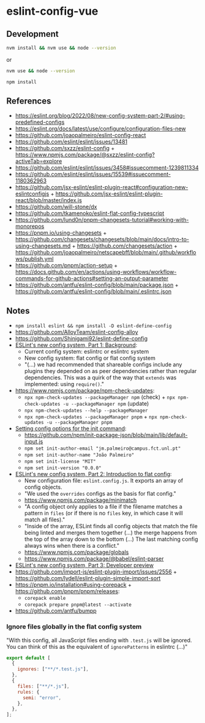 # eslint-config-vue

## Development

```bash
nvm install && nvm use && node --version
```

or

```bash
nvm use && node --version
```

```bash
npm install
```

## References

- https://eslint.org/blog/2022/08/new-config-system-part-2/#using-predefined-configs
- https://eslint.org/docs/latest/use/configure/configuration-files-new
- https://github.com/joaopalmeiro/eslint-config-react
- https://github.com/eslint/eslint/issues/13481
- https://github.com/sxzz/eslint-config + https://www.npmjs.com/package/@sxzz/eslint-config?activeTab=explore
- https://github.com/eslint/eslint/issues/3458#issuecomment-1239811334
- https://github.com/eslint/eslint/issues/15539#issuecomment-1180362963
- https://github.com/jsx-eslint/eslint-plugin-react#configuration-new-eslintconfigjs + https://github.com/jsx-eslint/eslint-plugin-react/blob/master/index.js
- https://github.com/will-stone/dx
- https://github.com/tkamenoko/eslint-flat-config-typescript
- https://github.com/lund0n/pnpm-changesets-tutorial#working-with-monorepos
- https://pnpm.io/using-changesets + https://github.com/changesets/changesets/blob/main/docs/intro-to-using-changesets.md + https://github.com/changesets/action + https://github.com/joaopalmeiro/netscapebff/blob/main/.github/workflows/publish.yml
- https://github.com/pnpm/action-setup + https://docs.github.com/en/actions/using-workflows/workflow-commands-for-github-actions#setting-an-output-parameter
- https://github.com/antfu/eslint-config/blob/main/package.json + https://github.com/antfu/eslint-config/blob/main/.eslintrc.json

## Notes

- `npm install eslint && npm install -D eslint-define-config`
- https://github.com/AlloyTeam/eslint-config-alloy
- https://github.com/Shinigami92/eslint-define-config
- [ESLint's new config system, Part 1: Background](https://eslint.org/blog/2022/08/new-config-system-part-1/):
  - Current config system: eslintrc or eslintrc system
  - New config system: flat config or flat config system
  - "(...) we had recommended that shareable configs include any plugins they depended on as peer dependencies rather than regular dependencies. This was a quirk of the way that `extends` was implemented: using `require()`."
- https://www.npmjs.com/package/npm-check-updates:
  - `npx npm-check-updates --packageManager npm` (check) + `npx npm-check-updates -u --packageManager npm` (update)
  - `npx npm-check-updates --help --packageManager`
  - `npx npm-check-updates --packageManager pnpm` + `npx npm-check-updates -u --packageManager pnpm`
- [Setting config options for the init command](https://docs.npmjs.com/creating-a-package-json-file#setting-config-options-for-the-init-command):
  - https://github.com/npm/init-package-json/blob/main/lib/default-input.js
  - `npm set init-author-email "jm.palmeiro@campus.fct.unl.pt"`
  - `npm set init-author-name "João Palmeiro"`
  - `npm set init-license "MIT"`
  - `npm set init-version "0.0.0"`
- [ESLint's new config system, Part 2: Introduction to flat config](https://eslint.org/blog/2022/08/new-config-system-part-2/):
  - New configuration file: `eslint.config.js`. It exports an array of config objects.
  - "We used the `overrides` configs as the basis for flat config."
  - https://www.npmjs.com/package/minimatch
  - "A config object only applies to a file if the filename matches a pattern in `files` (or if there is no `files` key, in which case it will match all files)."
  - "Inside of the array, ESLint finds all config objects that match the file being linted and merges them together (...) the merge happens from the top of the array down to the bottom (...) The last matching config always wins when there is a conflict."
  - https://www.npmjs.com/package/globals
  - https://www.npmjs.com/package/@babel/eslint-parser
- [ESLint's new config system, Part 3: Developer preview](https://eslint.org/blog/2022/08/new-config-system-part-3/)
- https://github.com/import-js/eslint-plugin-import/issues/2556 + https://github.com/lydell/eslint-plugin-simple-import-sort
- https://pnpm.io/installation#using-corepack + https://github.com/pnpm/pnpm/releases:
  - `corepack enable`
  - `corepack prepare pnpm@latest --activate`
- https://github.com/antfu/bumpp

### Ignore files globally in the flat config system

"With this config, all JavaScript files ending with `.test.js` will be ignored. You can think of this as the equivalent of `ignorePatterns` in eslintrc (...)"

```js
export default [
  {
    ignores: ["**/*.test.js"],
  },
  {
    files: ["**/*.js"],
    rules: {
      semi: "error",
    },
  },
];
```
